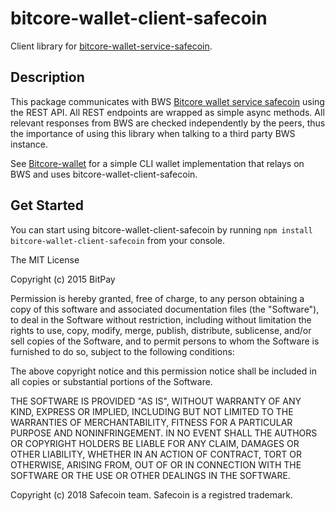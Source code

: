 # bitcore-wallet-client-safecoin

Client library for [bitcore-wallet-service-safecoin](https://github.com/fair-exchange/bitcore-wallet-service-safecoin).

## Description

This package communicates with BWS [Bitcore wallet service safecoin](https://github.com/fair-exchange/bitcore-wallet-service-safecoin) using the REST API. All REST endpoints are wrapped as simple async methods. All relevant responses from BWS are checked independently by the peers, thus the importance of using this library when talking to a third party BWS instance.

See [Bitcore-wallet](https://github.com/bitpay/bitcore-wallet) for a simple CLI wallet implementation that relays on BWS and uses bitcore-wallet-client-safecoin.

## Get Started

You can start using bitcore-wallet-client-safecoin by running `npm install bitcore-wallet-client-safecoin` from your console.

The MIT License

Copyright (c) 2015 BitPay

Permission is hereby granted, free of charge, to any person obtaining a copy
of this software and associated documentation files (the "Software"), to deal
in the Software without restriction, including without limitation the rights
to use, copy, modify, merge, publish, distribute, sublicense, and/or sell
copies of the Software, and to permit persons to whom the Software is
furnished to do so, subject to the following conditions:

The above copyright notice and this permission notice shall be included in
all copies or substantial portions of the Software.

THE SOFTWARE IS PROVIDED "AS IS", WITHOUT WARRANTY OF ANY KIND, EXPRESS OR
IMPLIED, INCLUDING BUT NOT LIMITED TO THE WARRANTIES OF MERCHANTABILITY,
FITNESS FOR A PARTICULAR PURPOSE AND NONINFRINGEMENT. IN NO EVENT SHALL THE
AUTHORS OR COPYRIGHT HOLDERS BE LIABLE FOR ANY CLAIM, DAMAGES OR OTHER
LIABILITY, WHETHER IN AN ACTION OF CONTRACT, TORT OR OTHERWISE, ARISING FROM,
OUT OF OR IN CONNECTION WITH THE SOFTWARE OR THE USE OR OTHER DEALINGS IN
THE SOFTWARE.

Copyright (c) 2018 Safecoin team. Safecoin is a registred trademark.

